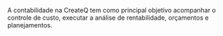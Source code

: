 A contabilidade na CreateQ tem como principal objetivo acompanhar o controle de custo, executar a análise de rentabilidade, orçamentos e planejamentos.